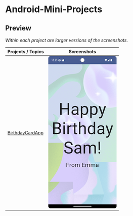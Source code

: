 # Android-Mini-Projects

## Preview

*Within each project are larger versions of the screenshots.*

Projects / Topics                                              | Screenshots
---                                                            |---
[BirthdayCardApp](BirthdayCardApp)                             |![screen1](ScreenShots/ScreenShot.png) |
